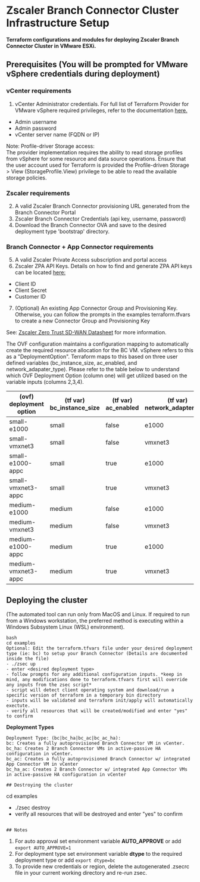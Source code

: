 # Zscaler Branch Connector Cluster Infrastructure Setup

**Terraform configurations and modules for deploying Zscaler Branch Connector Cluster in VMware ESXi.**

## Prerequisites (You will be prompted for VMware vSphere credentials during deployment)

### vCenter requirements
1. vCenter Administrator credentials. For full list of Terraform Provider for VMware vSphere required privileges, refer to the documentation [here.](https://registry.terraform.io/providers/hashicorp/vsphere/latest/docs#notes-on-required-privileges)
- Admin username
- Admin password 
- vCenter server name (FQDN or IP)

Note: Profile-driver Storage access:<br>
The provider implementation requires the ability to read storage profiles from vSphere for some resource and data source operations. Ensure that the user account used for Terraform is provided the Profile-driven Storage > View (StorageProfile.View) privilege to be able to read the available storage policies.<br>

### Zscaler requirements
2. A valid Zscaler Branch Connector provisioning URL generated from the Branch Connector Portal
3. Zscaler Branch Connector Credentials (api key, username, password)
4. Download the Branch Connector OVA and save to the desired deployment type 'bootstrap' directory.

### Branch Connector + App Connector requirements
5. A valid Zscaler Private Access subscription and portal access
6. Zscaler ZPA API Keys. Details on how to find and generate ZPA API keys can be located [here:](https://help.zscaler.com/zpa/about-api-keys)
- Client ID
- Client Secret
- Customer ID
7. (Optional) An existing App Connector Group and Provisioning Key. Otherwise, you can follow the prompts in the examples terraform.tfvars to create a new Connector Group and Provisioning Key

See: [Zscaler Zero Trust SD-WAN Datasheet](https://www.zscaler.com/resources/data-sheets/zscaler-zero-trust-sd-wan.pdf) for more information.


The OVF configuration maintains a configuration mapping to automatically create the required resource allocation for the BC VM. vSphere refers to this as a "DeploymentOption". Terraform maps to this based on three user defined variables (bc_instance_size, ac_enabled, and network_adapater_type). Please refer to the table below to understand which OVF Deployment Option (column one) will get utilized based on the variable inputs (columns 2,3,4).

| (ovf) deployment option | (tf var) bc_instance_size | (tf var) ac_enabled | (tf var) network_adapter_type | CPU | Memory (GB) | Disk (GB) | NICs |
|-------------------------|---------------------------|---------------------|-------------------------------|-----|-------------|-----------|------|
| small-e1000             | small                     | false               | e1000                         | 2   | 4           | 128       | 2    |
| small-vmxnet3           | small                     | false               | vmxnet3                       | 2   | 4           | 128       | 2    |
| small-e1000-appc        | small                     | true                | e1000                         | 4   | 16          | 128       | 3    |
| small-vmxnet3-appc      | small                     | true                | vmxnet3                       | 4   | 16          | 128       | 3    |
| medium-e1000            | medium                    | false               | e1000                         | 4   | 8           | 128       | 4    |
| medium-vmxnet3          | medium                    | false               | vmxnet3                       | 4   | 8           | 128       | 4    |
| medium-e1000-appc       | medium                    | true                | e1000                         | 6   | 32          | 128       | 5    |
| medium-vmxnet3-appc     | medium                    | true                | vmxnet3                       | 6   | 32          | 128       | 5    |


## Deploying the cluster
(The automated tool can run only from MacOS and Linux. If required to run from a Windows workstation, the preferred method is executing within a Windows Subsystem Linux (WSL) environment).   

```
bash
cd examples
Optional: Edit the terraform.tfvars file under your desired deployment type (ie: bc) to setup your Branch Connector (Details are documented inside the file)
- ./zsec up
- enter <desired deployment type>
- follow prompts for any additional configuration inputs. *keep in mind, any modifications done to terraform.tfvars first will override any inputs from the zsec script*
- script will detect client operating system and download/run a specific version of terraform in a temporary bin directory
- inputs will be validated and terraform init/apply will automatically exectute.
- verify all resources that will be created/modified and enter "yes" to confirm
```

**Deployment Types**

```
Deployment Type: (bc|bc_ha|bc_ac|bc_ac_ha):
bc: Creates a fully autoprovisioned Branch Connector VM in vCenter.
bc_ha: Creates 2 Branch Connector VMs in active-passive HA configuration in vCenter.
bc_ac: Creates a fully autoprovisioned Branch Connector w/ integrated App Connector VM in vCenter
bc_ha_ac: Creates 2 Branch Connector w/ integrated App Connector VMs in active-passive HA configuration in vCenter

## Destroying the cluster
```
cd examples
- ./zsec destroy
- verify all resources that will be destroyed and enter "yes" to confirm
```

## Notes
```
1. For auto approval set environment variable **AUTO_APPROVE** or add `export AUTO_APPROVE=1`
2. For deployment type set environment variable **dtype** to the required deployment type or add `export dtype=bc`
3. To provide new credentials or region, delete the autogenerated .zsecrc file in your current working directory and re-run zsec.
```
